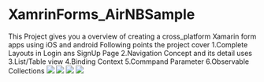 # XamrinForms_AirNBSample
This Project gives you a overview of creating a cross_platform Xamarin form  apps using iOS and android
Following points the project cover
1.Complete Layouts in Login ans SignUp Page
2.Navigation Concept and its detail uses
3.List/Table view 
4.Binding Context
5.Commpand Parameter
6.Observable Collections
![](homepage.png)
![](loginpage.png)
![](bookPage.png)
![](confirmPage.png)
